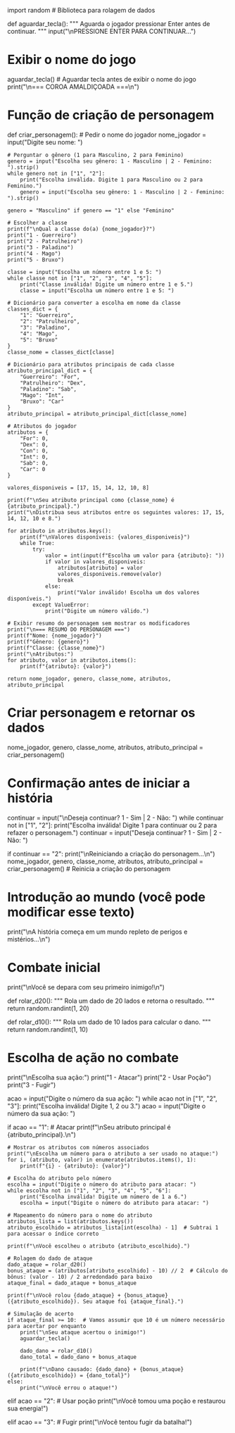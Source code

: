 import random  # Biblioteca para rolagem de dados

def aguardar_tecla():
    """ Aguarda o jogador pressionar Enter antes de continuar. """
    input("\nPRESSIONE ENTER PARA CONTINUAR...")

# Exibir o nome do jogo
aguardar_tecla()  # Aguardar tecla antes de exibir o nome do jogo
print("\n=== COROA AMALDIÇOADA ===\n")

# Função de criação de personagem
def criar_personagem():
    # Pedir o nome do jogador
    nome_jogador = input("Digite seu nome: ")

    # Perguntar o gênero (1 para Masculino, 2 para Feminino)
    genero = input("Escolha seu gênero: 1 - Masculino | 2 - Feminino: ").strip()
    while genero not in ["1", "2"]:
        print("Escolha inválida. Digite 1 para Masculino ou 2 para Feminino.")
        genero = input("Escolha seu gênero: 1 - Masculino | 2 - Feminino: ").strip()

    genero = "Masculino" if genero == "1" else "Feminino"

    # Escolher a classe
    print(f"\nQual a classe do(a) {nome_jogador}?")
    print("1 - Guerreiro")
    print("2 - Patrulheiro")
    print("3 - Paladino")
    print("4 - Mago")
    print("5 - Bruxo")

    classe = input("Escolha um número entre 1 e 5: ")
    while classe not in ["1", "2", "3", "4", "5"]:
        print("Classe inválida! Digite um número entre 1 e 5.")
        classe = input("Escolha um número entre 1 e 5: ")

    # Dicionário para converter a escolha em nome da classe
    classes_dict = {
        "1": "Guerreiro",
        "2": "Patrulheiro",
        "3": "Paladino",
        "4": "Mago",
        "5": "Bruxo"
    }
    classe_nome = classes_dict[classe]

    # Dicionário para atributos principais de cada classe
    atributo_principal_dict = {
        "Guerreiro": "For",
        "Patrulheiro": "Dex",
        "Paladino": "Sab",
        "Mago": "Int",
        "Bruxo": "Car"
    }
    atributo_principal = atributo_principal_dict[classe_nome]

    # Atributos do jogador
    atributos = {
        "For": 0,
        "Dex": 0,
        "Con": 0,
        "Int": 0,
        "Sab": 0,
        "Car": 0
    }

    valores_disponiveis = [17, 15, 14, 12, 10, 8]

    print(f"\nSeu atributo principal como {classe_nome} é {atributo_principal}.")
    print("\nDistribua seus atributos entre os seguintes valores: 17, 15, 14, 12, 10 e 8.")

    for atributo in atributos.keys():
        print(f"\nValores disponíveis: {valores_disponiveis}")
        while True:
            try:
                valor = int(input(f"Escolha um valor para {atributo}: "))
                if valor in valores_disponiveis:
                    atributos[atributo] = valor
                    valores_disponiveis.remove(valor)
                    break
                else:
                    print("Valor inválido! Escolha um dos valores disponíveis.")
            except ValueError:
                print("Digite um número válido.")

    # Exibir resumo do personagem sem mostrar os modificadores
    print("\n=== RESUMO DO PERSONAGEM ===")
    print(f"Nome: {nome_jogador}")
    print(f"Gênero: {genero}")
    print(f"Classe: {classe_nome}")
    print("\nAtributos:")
    for atributo, valor in atributos.items():
        print(f"{atributo}: {valor}")

    return nome_jogador, genero, classe_nome, atributos, atributo_principal


# Criar personagem e retornar os dados
nome_jogador, genero, classe_nome, atributos, atributo_principal = criar_personagem()

# Confirmação antes de iniciar a história
continuar = input("\nDeseja continuar? 1 - Sim | 2 - Não: ")
while continuar not in ["1", "2"]:
    print("Escolha inválida! Digite 1 para continuar ou 2 para refazer o personagem.")
    continuar = input("Deseja continuar? 1 - Sim | 2 - Não: ")

if continuar == "2":
    print("\nReiniciando a criação do personagem...\n")
    nome_jogador, genero, classe_nome, atributos, atributo_principal = criar_personagem()  # Reinicia a criação do personagem

# Introdução ao mundo (você pode modificar esse texto)
print("\nA história começa em um mundo repleto de perigos e mistérios...\n")

# Combate inicial
print("\nVocê se depara com seu primeiro inimigo!\n")

def rolar_d20():
    """ Rola um dado de 20 lados e retorna o resultado. """
    return random.randint(1, 20)

def rolar_d10():
    """ Rola um dado de 10 lados para calcular o dano. """
    return random.randint(1, 10)

# Escolha de ação no combate
print("\nEscolha sua ação:")
print("1 - Atacar")
print("2 - Usar Poção")
print("3 - Fugir")

acao = input("Digite o número da sua ação: ")
while acao not in ["1", "2", "3"]:
    print("Escolha inválida! Digite 1, 2 ou 3.")
    acao = input("Digite o número da sua ação: ")

if acao == "1":  # Atacar
    print(f"\nSeu atributo principal é {atributo_principal}.\n")
    
    # Mostrar os atributos com números associados
    print("\nEscolha um número para o atributo a ser usado no ataque:")
    for i, (atributo, valor) in enumerate(atributos.items(), 1):
        print(f"{i} - {atributo}: {valor}")
    
    # Escolha do atributo pelo número
    escolha = input("Digite o número do atributo para atacar: ")
    while escolha not in ["1", "2", "3", "4", "5", "6"]:
        print("Escolha inválida! Digite um número de 1 a 6.")
        escolha = input("Digite o número do atributo para atacar: ")

    # Mapeamento do número para o nome do atributo
    atributos_lista = list(atributos.keys())
    atributo_escolhido = atributos_lista[int(escolha) - 1]  # Subtrai 1 para acessar o índice correto
    
    print(f"\nVocê escolheu o atributo {atributo_escolhido}.")

    # Rolagem do dado de ataque
    dado_ataque = rolar_d20()
    bonus_ataque = (atributos[atributo_escolhido] - 10) // 2  # Cálculo do bônus: (valor - 10) / 2 arredondado para baixo
    ataque_final = dado_ataque + bonus_ataque
    
    print(f"\nVocê rolou {dado_ataque} + {bonus_ataque} ({atributo_escolhido}). Seu ataque foi {ataque_final}.")

    # Simulação de acerto
    if ataque_final >= 10:  # Vamos assumir que 10 é um número necessário para acertar por enquanto
        print("\nSeu ataque acertou o inimigo!")
        aguardar_tecla()
        
        dado_dano = rolar_d10()
        dano_total = dado_dano + bonus_ataque
        
        print(f"\nDano causado: {dado_dano} + {bonus_ataque} ({atributo_escolhido}) = {dano_total}")
    else:
        print("\nVocê errou o ataque!")

elif acao == "2":  # Usar poção
    print("\nVocê tomou uma poção e restaurou sua energia!")

elif acao == "3":  # Fugir
    print("\nVocê tentou fugir da batalha!")
    
